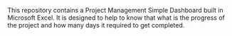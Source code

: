 This repository contains a Project Management Simple Dashboard built in Microsoft Excel.
It is designed to help to know that what is the progress of the project and how many days it required to get completed.
